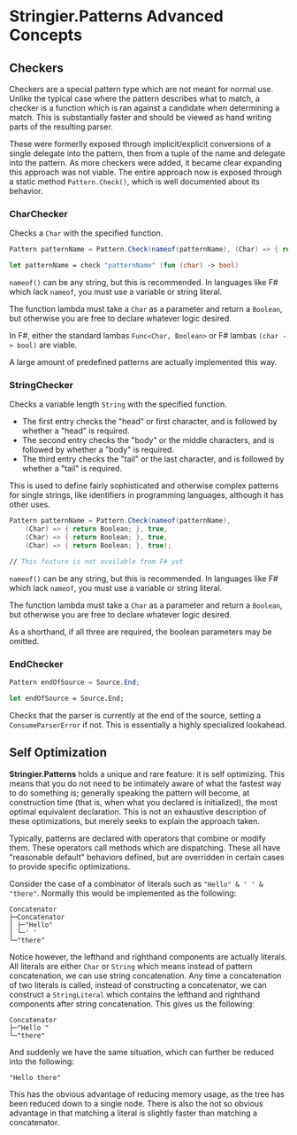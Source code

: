﻿# Stringier.Patterns Advanced Concepts

## Checkers

Checkers are a special pattern type which are not meant for normal use. Unlike the typical case where the pattern describes what to match, a checker is a function which is ran against a candidate when determining a match. This is substantially faster and should be viewed as hand writing parts of the resulting parser.

These were formerlly exposed through implicit/explicit conversions of a single delegate into the pattern, then from a tuple of the name and delegate into the pattern. As more checkers were added, it became clear expanding this approach was not viable. The entire approach now is exposed through a static method `Pattern.Check()`, which is well documented about its behavior.

### CharChecker

Checks a `Char` with the specified function.

~~~~csharp
Pattern patternName = Pattern.Check(nameof(patternName), (Char) => { return Boolean; });
~~~~
~~~~fsharp
let patternName = check "patternName" (fun (char) -> bool)
~~~~

`nameof()` can be any string, but this is recommended. In languages like F# which lack `nameof`, you must use a variable or string literal.

The function lambda must take a `Char` as a parameter and return a `Boolean`, but otherwise you are free to declare whatever logic desired.

In F#, either the standard lambas `Func<Char, Boolean>` or F# lambas `(char -> bool)` are viable.

A large amount of predefined patterns are actually implemented this way.

### StringChecker

Checks a variable length `String` with the specified function.
* The first entry checks the "head" or first character, and is followed by whether a "head" is required.
* The second entry checks the "body" or the middle characters, and is followed by whether a "body" is required.
* The third entry checks the "tail" or the last character, and is followed by whether a "tail" is required.

This is used to define fairly sophisticated and otherwise complex patterns for single strings, like identifiers in programming languages, although it has other uses.

~~~~csharp
Pattern patternName = Pattern.Check(nameof(patternName),
	(Char) => { return Boolean; }, true,
	(Char) => { return Boolean; }, true,
	(Char) => { return Boolean; }, true);
~~~~
~~~~fsharp
// This feature is not available from F# yet
~~~~

`nameof()` can be any string, but this is recommended. In languages like F# which lack `nameof`, you must use a variable or string literal.

The function lambda must take a `Char` as a parameter and return a `Boolean`, but otherwise you are free to declare whatever logic desired.

As a shorthand, if all three are required, the boolean parameters may be omitted.


### EndChecker

~~~~csharp
Pattern endOfSource = Source.End;
~~~~
~~~~fsharp
let endOfSource = Source.End;
~~~~

Checks that the parser is currently at the end of the source, setting a `ConsumeParserError` if not. This is essentially a highly specialized lookahead.


## Self Optimization

**Stringier.Patterns** holds a unique and rare feature: it is self optimizing. This means that you do not need to be intimately aware of what the fastest way to do something is; generally speaking the pattern will become, at construction time (that is, when what you declared is initialized), the most optimal equivalent declaration. This is not an exhaustive description of these optimizations, but merely seeks to explain the approach taken.

Typically, patterns are declared with operators that combine or modify them. These operators call methods which are dispatching. These all have "reasonable default" behaviors defined, but are overridden in certain cases to provide specific optimizations.

Consider the case of a combinator of literals such as `"Hello" & ' ' & "there"`. Normally this would be implemented as the following:

~~~~
Concatenator
├─Concatenator
│ ├─"Hello"
│ └─' '
└─"there"
~~~~

Notice however, the lefthand and righthand components are actually literals. All literals are either `Char` or `String` which means instead of pattern concatenation, we can use string concatenation. Any time a concatenation of two literals is called, instead of constructing a concatenator, we can construct a `StringLiteral` which contains the lefthand and righthand components after string concatenation. This gives us the following:

~~~~
Concatenator
├─"Hello "
└─"there"
~~~~

And suddenly we have the same situation, which can further be reduced into the following:

~~~~
"Hello there"
~~~~

This has the obvious advantage of reducing memory usage, as the tree has been reduced down to a single node. There is also the not so obvious advantage in that matching a literal is slightly faster than matching a concatenator.